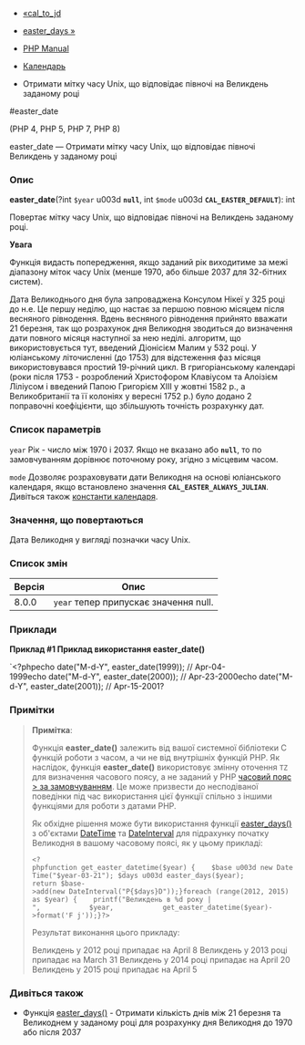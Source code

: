 - [«cal_to_jd](function.cal-to-jd.md)
- [easter_days »](function.easter-days.md)

- [PHP Manual](index.md)
- [Календарь](ref.calendar.md)
- Отримати мітку часу Unix, що відповідає півночі на Великдень
заданому році

#easter_date

(PHP 4, PHP 5, PHP 7, PHP 8)

easter_date — Отримати мітку часу Unix, що відповідає півночі
Великдень у заданому році

### Опис

**easter_date**(?int `$year` u003d **`null`**, int `$mode` u003d
**`CAL_EASTER_DEFAULT`**): int

Повертає мітку часу Unix, що відповідає півночі на Великдень
заданому році.

**Увага**

Функція видасть попередження, якщо заданий рік виходитиме за
межі діапазону міток часу Unix (менше 1970, або більше 2037 для
32-бітних систем).

Дата Великоднього дня була запроваджена Консулом Нікеї у 325 році до н.е. Це
першу неділю, що настає за першою повною місяцем після весняного
рівнодення. Вдень весняного рівнодення прийнято вважати 21 березня,
так що розрахунок дня Великодня зводиться до визначення дати повного місяця
наступної за нею неділі. алгоритм, що використовується тут, введений
Діонісієм Малим у 532 році. У юліанському літочисленні (до 1753)
для відстеження фаз місяця використовувався простий 19-річний цикл. В
григоріанському календарі (роки після 1753 - розроблений Христофором
Клавіусом та Алоізієм Ліліусом і введений Папою Григорієм XIII у жовтні
1582 р., а Великобританії та її колоніях у вересні 1752 р.) було
додано 2 поправочні коефіцієнти, що збільшують точність розрахунку
дат.

### Список параметрів

`year`
Рік - число між 1970 і 2037. Якщо не вказано або **`null`**, то по
замовчуванням дорівнює поточному року, згідно з місцевим часом.

`mode`
Дозволяє розраховувати дати Великодня на основі юліанського календаря, якщо
встановлено значення **`CAL_EASTER_ALWAYS_JULIAN`**. Дивіться також
[константи календаря](calendar.constants.md).

### Значення, що повертаються

Дата Великодня у вигляді позначки часу Unix.

### Список змін

| Версія | Опис                                  |
| ------ | ------------------------------------- |
| 8.0.0  | `year` тепер припускає значення null. |

### Приклади

**Приклад #1 Приклад використання **easter_date()****

`<?phpecho date("M-d-Y", easter_date(1999)); // Apr-04-1999echo date("M-d-Y", easter_date(2000)); // Apr-23-2000echo date("M-d-Y", easter_date(2001)); // Apr-15-2001?

### Примітки

> **Примітка**:
>
> Функція **easter_date()** залежить від вашої системної бібліотеки C
> функцій роботи з часом, а чи не від внутрішніх функцій PHP. Як
> наслідок, функція **easter_date()** використовує змінну оточення
> `TZ` для визначення часового поясу, а не заданий у PHP [часовий пояс > за замовчуванням](datetime.configuration.md#ini.date.timezone). Це
> може призвести до несподіваної поведінки під час використання цієї функції
> спільно з іншими функціями для роботи з датами PHP.
>
> Як обхідне рішення може бути використання функції
> [easter_days()](function.easter-days.md) з об'єктами
> [DateTime](class.datetime.md) та
> [DateInterval](class.dateinterval.md) для підрахунку початку Великодня в
> вашому часовому поясі, як у цьому прикладі:
>
> ` <?phpfunction get_easter_datetime($year) {    $base u003d new DateTime("$year-03-21"); $days u003d easter_days($year); return $base->add(new DateInterval("P{$days}D"));}foreach (range(2012, 2015) as $year) {    printf("Великдень в %d року |
",            $year,            get_easter_datetime($year)->format('F j'));}?> `
>
> Результат виконання цього прикладу:
>
> Великдень у 2012 році припадає на April 8
> Великдень у 2013 році припадає на March 31
> Великдень у 2014 році припадає на April 20
> Великдень у 2015 році припадає на April 5

### Дивіться також

- Функція [easter_days()](function.easter-days.md) - Отримати
кількість днів між 21 березня та Великоднем у заданому році для розрахунку
дня Великодня до 1970 або після 2037
